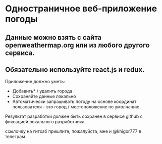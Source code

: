 # Одностраничное веб-приложение погоды

## Данные можно взять с сайта openweathermap.org или из любого другого сервиса.

## Обязательно используйте react.js и redux.

Приложение должно уметь:
- Добавить* / удалить города
- Сохраняйте данные локально
- Автоматически запрашивать погоду на основе координат пользователя - это город / местоположение по умолчанию.

Результат разработки должен быть сохранен в сервисе github с фиксацией локального разработчика.

ссылочку на гитхаб пришлите, пожалуйста, мне и @khigor777 в телеграм
